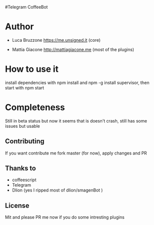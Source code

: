 #Telegram CoffeeBot

Author
======

-	Luca Bruzzone https://me.unsigned.it (core)

-	Mattia Giacone http://mattiagiacone.me (most of the plugins)

How to use it
=============

install dependencies with npm install and npm -g install supervisor, then start with npm start

Completeness
============

Still in beta status but now it seems that is doesn't crash, still has some issues but usable

Contributing
------------

If you want contribute me fork master (for now), apply changes and PR

Thanks to
---------

-	coffeescript
-	Telegram
-	Dlion (yes I ripped most of dlion/smagenBot )

License
-------

Mit and please PR me now if you do some intresting plugins
